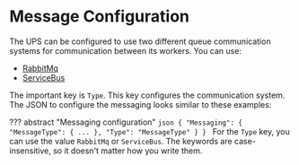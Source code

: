 # Message Configuration
The UPS can be configured to use two different queue communication systems for communication between its workers. You can use:

* [RabbitMq](RabbitMq.md)
* [ServiceBus](AzureServiceBus.md)

The important key is `Type`. This key configures the communication system. The JSON to configure the messaging looks similar to these examples:

??? abstract "Messaging configuration"
    ```json
    {
      "Messaging": {
        "MessageType": {
            ...
        },
        "Type": "MessageType"
      }
    }
    ```
For the `Type` key, you can use the value `RabbitMq` or `ServiceBus`. The keywords are case-insensitive, so it doesn't matter how you write them.
